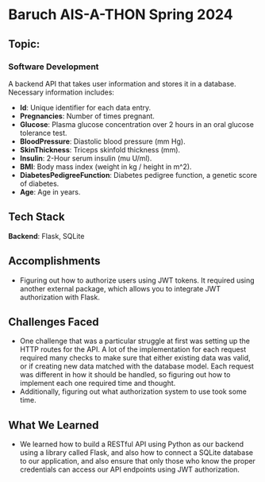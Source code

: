 # Baruch AIS-A-THON Spring 2024

## Topic:

### Software Development

A backend API that takes user information and stores it in a database. Necessary information includes:
- **Id**: Unique identifier for each data entry.
- **Pregnancies**: Number of times pregnant.
- **Glucose**: Plasma glucose concentration over 2 hours in an oral glucose tolerance test.
- **BloodPressure**: Diastolic blood pressure (mm Hg).
- **SkinThickness**: Triceps skinfold thickness (mm).
- **Insulin**: 2-Hour serum insulin (mu U/ml).
- **BMI**: Body mass index (weight in kg / height in m^2).
- **DiabetesPedigreeFunction**: Diabetes pedigree function, a genetic score of diabetes.
- **Age**: Age in years.

## Tech Stack

**Backend**: Flask, SQLite

## Accomplishments 

- Figuring out how to authorize users using JWT tokens. It required using another external package, which allows you to integrate JWT authorization with Flask.

## Challenges Faced

- One challenge that was a particular struggle at first was setting up the HTTP routes for the API. A lot of the implementation for each request required many checks to make sure that either existing data was valid, or if creating new data matched with the database model. Each request was different in how it should be handled, so figuring out how to implement each one required time and thought.
- Additionally, figuring out what authorization system to use took some time.

## What We Learned

- We learned how to build a RESTful API using Python as our backend using a library called Flask, and also how to connect a SQLite database to our application, and also ensure that only those who know the proper credentials can access our API endpoints using JWT authorization.
